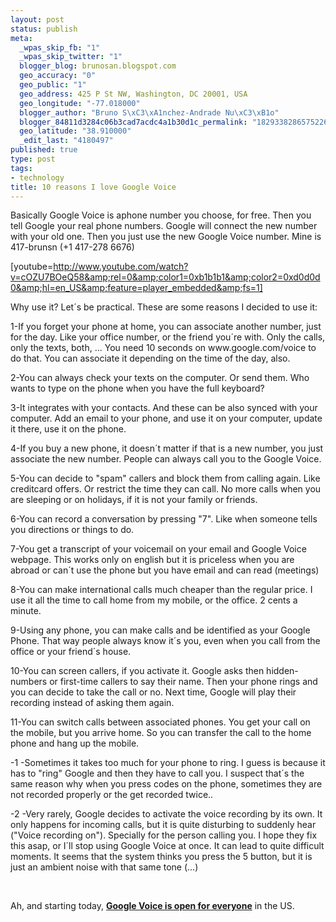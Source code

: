```yaml
--- 
layout: post
status: publish
meta: 
  _wpas_skip_fb: "1"
  _wpas_skip_twitter: "1"
  blogger_blog: brunosan.blogspot.com
  geo_accuracy: "0"
  geo_public: "1"
  geo_address: 425 P St NW, Washington, DC 20001, USA
  geo_longitude: "-77.018000"
  blogger_author: "Bruno S\xC3\xA1nchez-Andrade Nu\xC3\xB1o"
  blogger_84811d3284c06b3cad7acdc4a1b30d1c_permalink: "1829338286575226404"
  geo_latitude: "38.910000"
  _edit_last: "4180497"
published: true
type: post
tags: 
- technology
title: 10 reasons I love Google Voice
---
```

Basically Google Voice is aphone number you choose, for free. Then you tell Google your real phone numbers. Google will connect the new number with your old one. Then you just use the new Google Voice number. Mine is 417-brunsn (+1 417-278 6676)

[youtube=http://www.youtube.com/watch?v=cOZU7BOeQ58&amp;rel=0&amp;color1=0xb1b1b1&amp;color2=0xd0d0d0&amp;hl=en_US&amp;feature=player_embedded&amp;fs=1]

Why use it? Let´s be practical. These are some reasons I decided to use it:

<!--more-->1-If you forget your phone at home, you can associate another number, just for the day. Like your office number, or the friend you´re with. Only the calls, only the texts, both, ... You need 10 seconds on www.google.com/voice to do that. You can associate it depending on the time of the day, also.

2-You can always check your texts on the computer. Or send them. Who wants to type on the phone when you have the full keyboard?

3-It integrates with your contacts. And these can be also synced with your computer. Add an email to your phone, and use it on your computer, update it there, use it on the phone.

4-If you buy a new phone, it doesn´t matter if that is a new number, you just associate the new number. People can always call you to the Google Voice.

5-You can decide to "spam" callers and block them from calling again. Like creditcard offers. Or restrict the time they can call. No more calls when you are sleeping or on holidays, if it is not your family or friends.

6-You can record a conversation by pressing "7". Like when someone tells you directions or things to do.

7-You get a transcript of your voicemail on your email and Google Voice webpage. This works only on english but it is priceless when you are abroad or can´t use the phone but you have email and can read (meetings)

8-You can make international calls much cheaper than the regular price. I use it all the time to call home from my mobile, or the office. 2 cents a minute.

9-Using any phone, you can make calls and be identified as your Google Phone. That way people always know it´s you, even when you call from the office or your friend´s house.

10-You can screen callers, if you activate it. Google asks then hidden-numbers or first-time callers to say their name. Then your phone rings and you can decide to take the call or no. Next time, Google will play their recording instead of asking them again.

11-You can switch calls between associated phones. You get your call on the mobile, but you arrive home. So you can transfer the call to the home phone and hang up the mobile.

-1 -Sometimes it takes too much for your phone to ring. I guess is because it has to "ring" Google and then they have to call you. I suspect that´s the same reason why when you press codes on the phone, sometimes they are not recorded properly or the get recorded twice..

-2 -Very rarely, Google decides to activate the voice recording by its own. It only happens for incoming calls, but it is quite disturbing to suddenly hear ("Voice recording on"). Specially for the person calling you. I hope they fix this asap, or I´ll stop using Google Voice at once. It can lead to quite difficult moments. It seems that the system thinks you press the 5 button, but it is just an ambient noise with that same tone (...)

&nbsp;

Ah, and starting today, <a href="http://googlevoiceblog.blogspot.com/2010/06/google-voice-for-everyone.html"><strong>Google Voice is open for everyone</strong></a> in the US.
